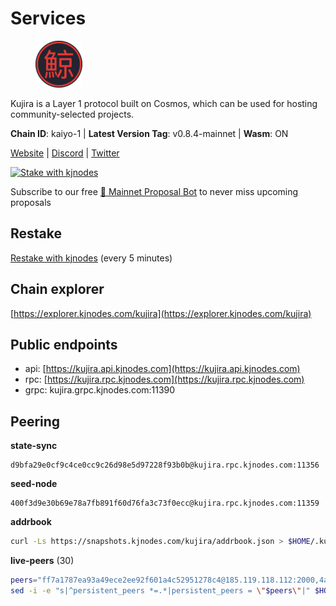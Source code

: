 # Services

<figure><img src="https://raw.githubusercontent.com/kj89/cosmos-images/main/logos/kujira.png" alt=""><figcaption></figcaption></figure>

Kujira is a Layer 1 protocol built on Cosmos, which can be used for  hosting community-selected projects.

**Chain ID**: kaiyo-1 | **Latest Version Tag**: v0.8.4-mainnet | **Wasm**: ON

[Website](https://kujira.app) | [Discord](https://discord.gg/teamkujira) | [Twitter](https://twitter.com/TeamKujira)

[![Stake with kjnodes](https://i.ibb.co/cr44Q8j/button-stake-with-kjnodes.png)](https://restake.app/kujira/kujiravaloper1tnuqj73jfn3724lqz34c27tuv80nv336sadqym)

Subscribe to our free [🤖 Mainnet Proposal Bot](https://t.me/kjnodes_proposal_bot) to never miss upcoming proposals

## Restake

[Restake with kjnodes](https://restake.app/kujira/kujiravaloper1tnuqj73jfn3724lqz34c27tuv80nv336sadqym) (every 5 minutes)
## Chain explorer
[https://explorer.kjnodes.com/kujira](https://explorer.kjnodes.com/kujira)

## Public endpoints

* api: [https://kujira.api.kjnodes.com](https://kujira.api.kjnodes.com)
* rpc: [https://kujira.rpc.kjnodes.com](https://kujira.rpc.kjnodes.com)
* grpc: kujira.grpc.kjnodes.com:11390

## Peering

**state-sync**

```text
d9bfa29e0cf9c4ce0cc9c26d98e5d97228f93b0b@kujira.rpc.kjnodes.com:11356
```

**seed-node**

```text
400f3d9e30b69e78a7fb891f60d76fa3c73f0ecc@kujira.rpc.kjnodes.com:11359
```

**addrbook**
```bash
curl -Ls https://snapshots.kjnodes.com/kujira/addrbook.json > $HOME/.kujira/config/addrbook.json
```

**live-peers** (30)
```bash
peers="ff7a1787ea93a49ece2ee92f601a4c52951278c4@185.119.118.112:2000,4a87e847c8fc15812e4d8ce57c43581ab0e7a4dd@95.214.55.100:26256,d9bfa29e0cf9c4ce0cc9c26d98e5d97228f93b0b@65.109.88.38:13656,beb3329e969ae64d97c276f0ed0a1773ebdf61dc@146.19.24.142:26656,55d5419822feeab727b2be57e834534cbd91d6a4@65.108.69.91:26656,3d150f6a71caca5607daff69c9049c04c37da64e@51.210.223.186:30095,b12591db8b67f7a78b2834b5c122299fdb6c8deb@65.108.201.154:2060,9dc8a19299064e8d5a414a1fc25dd0d12d9871c8@138.201.16.240:30095,01d708d4124f30700c05c97947ae10231d8755f7@95.217.197.100:26655,4ae125f9c9b8e2f1ac83749c2209e26056b97851@65.108.238.103:11856,15679999b404a9ee027dc9f5e795d6c4fddb6cee@51.91.152.102:20000,8d59c2958dfb2f852b201cbaa60743c771ce338b@147.135.45.32:26656,79ace78a1fb98876c7bcbf8ec54864b740aa76ff@65.108.128.201:11856,58fc044463399f5c2d94a39e3474ea6196dab0bd@65.108.198.118:11856,c62e0701155a690616fcd3a57fa2fda444840561@65.108.76.242:32095,d6f2eee997d108d4fde5683e31d678427376dfce@77.68.27.75:26656,0babb41bab58bda22245976ee385deddf76a14b3@95.216.46.251:26656,e250c12df7aa910e9950e162df6b6e8ef210c8da@44.206.174.98:26656,cedf10f69de7d77b358964a1b802a15ad79a7c97@74.80.183.130:26655,a76e18bffe05fb1332dcd4340fc6e2b482ed38fb@195.3.222.246:26656,bd2821b2dc8b928946026caf3e9bd1e7a0013a61@145.239.10.46:13656,1cbc1bff7cdaeffd5a25583f9525f44fb55f7215@95.214.54.28:26156,52739251216bd8e7d17ac69810f83bf58a7b1b10@47.144.18.69:26656,d2247f7b919f0781c90ee61958d7044665a22d38@169.155.169.182:26656,de08e6178779ff3b19a8b6d22a05664392cb2b35@185.216.179.205:26656,5ae54af5483ff090e57a51f9f3568490373e2419@135.181.26.211:26656,b212d5740b2e11e54f56b072dc13b6134650cfb5@169.155.169.213:26656,338d79e24ce36a9580ce3e9fce8eeb84e0e6f17b@65.108.130.171:26656,b21f57d5054aaa4cf8e3599bbe13719a47cc02d4@141.94.193.12:14656,a9ed3a9256cbabe889b2989ad99a3e7e173c3ffe@108.165.178.242:26655"
sed -i -e "s|^persistent_peers *=.*|persistent_peers = \"$peers\"|" $HOME/.kujira/config/config.toml
```
